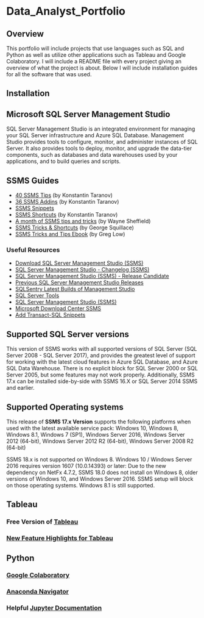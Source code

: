 # Data_Analyst_Portfolio

## Overview

This portfolio will include projects that use languages such as SQL and Python as well as utilize other applications such as Tableau and Google Colaboratory. I will include a README file with every project giving an overview of what the project is about. Below I will include installation guides for all the software that was used.

## Installation

## Microsoft SQL Server Management Studio

SQL Server Management Studio is an integrated environment for managing your SQL Server infrastructure and Azure SQL Database.
Management Studio provides tools to configure, monitor, and administer instances of SQL Server.
It also provides tools to deploy, monitor, and upgrade the data-tier components, such as databases and data warehouses used by your applications, and to build queries and scripts.


## SSMS Guides
- [40 SSMS Tips](SSMS_Tips.md) (by Konstantin Taranov)
- [36 SSMS Addins](SSMS_Addins.md) (by Konstantin Taranov)
- [SSMS Snippets](SSMS_Snippets)
- [SSMS Shortcuts](SSMS_Shortcuts.md) (by Konstantin Taranov)
- [A month of SSMS tips and tricks](https://blog.waynesheffield.com/wayne/archive/2018/02/ssms-tips-tricks/) (by Wayne Sheffield)
- [SSMS Tricks & Shortcuts](http://www.e-squillace.com/ssms-tricks-shortcuts/) (by George Squillace)
- [SSMS Tricks and Tips Ebook](https://sql-down-under.newzenler.com/f/ssms-tips-tricks-book) (by Greg Low)

### Useful Resources
- [Download SQL Server Management Studio (SSMS)](https://docs.microsoft.com/en-us/sql/ssms/download-sql-server-management-studio-ssms)
- [SQL Server Management Studio - Changelog (SSMS)](https://docs.microsoft.com/en-us/sql/ssms/sql-server-management-studio-changelog-ssms)
- [SQL Server Management Studio (SSMS) - Release Candidate](https://docs.microsoft.com/en-us/sql/ssms/sql-server-management-studio-ssms-release-candidate)
- [Previous SQL Server Management Studio Releases](https://docs.microsoft.com/en-us/sql/ssms/previous-sql-server-management-studio-releases)
- [SQLSentry Latest Builds of Management Studio](http://blogs.sqlsentry.com/team-posts/latest-builds-management-studio/)
- [SQL Server Tools](https://docs.microsoft.com/en-us/sql/ssdt/sql-server-tools)
- [SQL Server Management Studio (SSMS)](https://docs.microsoft.com/en-us/sql/ssms/sql-server-management-studio-ssms)
- [Microsoft Download Center SSMS](https://www.microsoft.com/en-us/download/search.aspx?q=sql%20server%20management%20studio&p=0&r=10&t=&s=Relevancy~Descending)
- [Add Transact-SQL Snippets](https://docs.microsoft.com/en-us/sql/relational-databases/scripting/add-transact-sql-snippets)


## Supported SQL Server versions
This version of SSMS works with all supported versions of SQL Server (SQL Server 2008 - SQL Server 2017), and provides the greatest level of support for working with the latest cloud features in Azure SQL Database, and Azure SQL Data Warehouse.
There is no explicit block for SQL Server 2000 or SQL Server 2005, but some features may not work properly.
Additionally, SSMS 17.x can be installed side-by-side with SSMS 16.X or SQL Server 2014 SSMS and earlier.


## Supported Operating systems
This release of **SSMS 17.x Version** supports the following platforms when used with the latest available service pack: Windows 10, Windows 8, Windows 8.1, Windows 7 (SP1),  Windows Server 2016, Windows Server 2012 (64-bit), Windows Server 2012 R2 (64-bit), Windows Server 2008 R2 (64-bit)

SSMS 18.x is not supported on Windows 8. Windows 10 / Windows Server 2016 requires version 1607 (10.0.14393) or later:
Due to the new dependency on NetFx 4.7.2, SSMS 18.0 does not install on Windows 8, older versions of Windows 10, and Windows Server 2016. SSMS setup will block on those operating systems. Windows 8.1 is still supported.


## Tableau

### Free Version of [Tableau](https://public.tableau.com/en-us/s/download)

### [New Feature Highlights for Tableau](https://www.tableau.com/products/new-features)

## Python

### [Google Colaboratory](https://research.google.com/colaboratory/)

### [Anaconda Navigator](https://docs.anaconda.com/anaconda/install/index.html)

### Helpful [Jupyter Documentation](https://jupyter.org/documentation)
